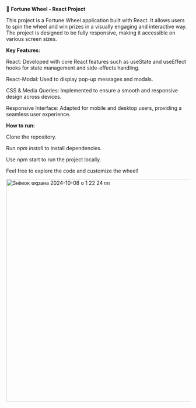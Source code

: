 🎡 **Fortune Wheel - React Project**

This project is a Fortune Wheel application built with React. It allows users to spin the wheel and win prizes in a visually engaging and interactive way. The project is designed to be fully responsive, making it accessible on various screen sizes.

**Key Features:**

React: Developed with core React features such as useState and useEffect hooks for state management and side-effects handling.

React-Modal: Used to display pop-up messages and modals.

CSS & Media Queries: Implemented to ensure a smooth and responsive design across devices.

Responsive Interface: Adapted for mobile and desktop users, providing a seamless user experience.

**How to run:**

Clone the repository.

Run _npm install_ to install dependencies.

Use npm start to run the project locally.

Feel free to explore the code and customize the wheel!


<img width="610" alt="Знімок екрана 2024-10-08 о 1 22 24 пп" src="https://github.com/user-attachments/assets/8d855b59-96b7-4891-bd31-d65803949094">
